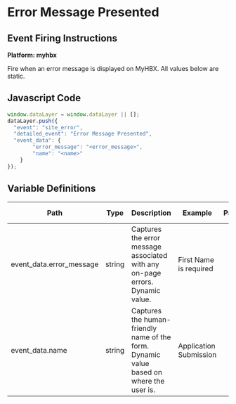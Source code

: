 # Error Message Presented

### 

## Event Firing Instructions

<p><strong>Platform: myhbx</strong></p>
<p>Fire when an error message is displayed on MyHBX. All values below are static.</p>

## Javascript Code
```js
window.dataLayer = window.dataLayer || [];
dataLayer.push({
  "event": "site_error",
  "detailed_event": "Error Message Presented",
  "event_data": {
        "error_message": "<error_message>",
        "name": "<name>"
    }
});
```

## Variable Definitions

|Path|Type|Description|Example|Pattern|Min Length|Max Length|Minimum|Maximum|Multiple Of|
| --- | --- | --- | --- | --- | --- | --- | --- | --- | --- |
|event_data.error_message|string|Captures the error message associated with any on-page errors. Dynamic value. |First Name is required|||||||
|event_data.name|string|Captures the human-friendly name of the form. Dynamic value based on where the user is.|Application Submission|||||||






